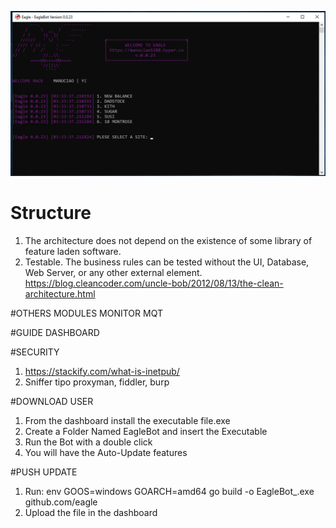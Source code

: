 <kbd> <img src="https://github.com/ManuCiao10/eagle/blob/master/handler/mods/git.png" /> </kbd>

# Structure

1. The architecture does not depend on the existence of some library of feature laden software.
2. Testable. The business rules can be tested without the UI, Database, Web Server, or any other external element.
   https://blog.cleancoder.com/uncle-bob/2012/08/13/the-clean-architecture.html

#OTHERS
 MODULES
 MONITOR
 MQT

#GUIDE
 DASHBOARD


#SECURITY
 1. https://stackify.com/what-is-inetpub/
 2. Sniffer tipo proxyman, fiddler, burp

#DOWNLOAD USER
 1. From the dashboard install the executable file.exe
 2. Create a Folder Named EagleBot and insert the Executable
 3. Run the Bot with a double click
 4. You will have the Auto-Update features

#PUSH UPDATE
 1. Run: env GOOS=windows GOARCH=amd64 go build -o EagleBot_<version>.exe github.com/eagle
 3. Upload the file in the dashboard 